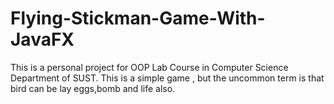 # Flying-Stickman-Game-With-JavaFX
This is a personal project for OOP Lab Course in Computer Science Department of SUST. This is a simple game , but the uncommon term is that bird can be lay eggs,bomb and life also.
